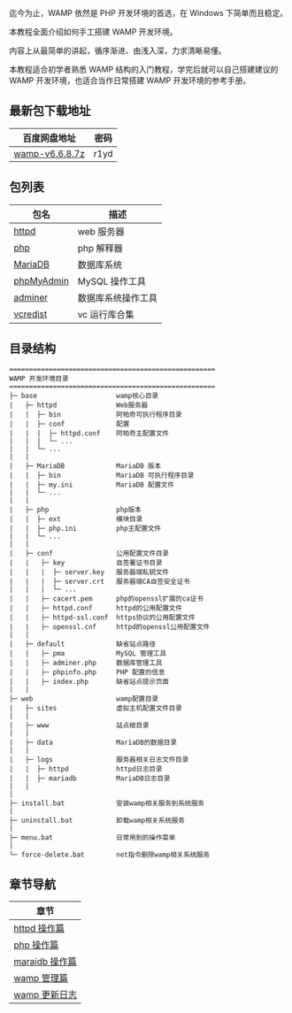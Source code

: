 迄今为止，WAMP 依然是 PHP 开发环境的首选，在 Windows 下简单而且稳定。

本教程全面介绍如何手工搭建 WAMP 开发环境。

内容上从最简单的讲起，循序渐进、由浅入深，力求清晰易懂。

本教程适合初学者熟悉 WAMP 结构的入门教程，学完后就可以自己搭建建议的 WAMP 开发环境，也适合当作日常搭建 WAMP 开发环境的参考手册。

## 最新包下载地址

| 百度网盘地址                                                      | 密码 |
| ----------------------------------------------------------------- | ---- |
| [wamp-v6.6.8.7z](https://pan.baidu.com/s/1Tk0Aa4BVdjc5YkP-FEDTeA) | r1yd |

## 包列表

| 包名                                               | 描述               |
| -------------------------------------------------- | ------------------ |
| [httpd](https://www.apachelounge.com/download/)    | web 服务器         |
| [php](https://windows.php.net/download)            | php 解释器         |
| [MariaDB](https://downloads.mariadb.org/)          | 数据库系统         |
| [phpMyAdmin](https://www.phpmyadmin.net/files/)    | MySQL 操作工具     |
| [adminer](https://www.adminer.org/#download)       | 数据库系统操作工具 |
| [vcredist](https://github.com/abbodi1406/vcredist) | vc 运行库合集      |

## 目录结构

```text
====================================================
WAMP 开发环境目录
====================================================
├─ base                    wamp核心目录
|   ├─ httpd               Web服务器
|   |  ├─ bin              阿帕奇可执行程序目录
|   |  ├─ conf             配置
|   |  |  ├─ httpd.conf    阿帕奇主配置文件
|   |  |  └─ ...
|   |  └─ ...
|   |
|   ├─ MariaDB             MariaDB 版本
|   |  ├─ bin              MariaDB 可执行程序目录
|   |  ├─ my.ini           MariaDB 配置文件
|   |  └─ ...
|   |
|   ├─ php                 php版本
|   |  ├─ ext              模块目录
|   |  ├─ php.ini          php主配置文件
|   |  └─ ...
|   |
|   ├─ conf                公用配置文件目录
|   |   ├─ key             自签署证书目录
|   |   |  ├─ server.key   服务器端私钥文件
|   |   |  ├─ server.crt   服务器端CA自签安全证书
|   |   |  └─ ...
|   |   ├─ cacert.pem      php的openssl扩展的ca证书
|   |   ├─ httpd.conf      httpd的公用配置文件
|   |   ├─ httpd-ssl.conf  https协议的公用配置文件
|   |   ├─ openssl.cnf     httpd的openssl公用配置文件
|   |
|   ├─ default             缺省站点路径
|   |   ├─ pma             MySQL 管理工具
|   |   ├─ adminer.php     数据库管理工具
|   |   ├─ phpinfo.php     PHP 配置的信息
|   |   ├─ index.php       缺省站点提示页面
|   |
├─ web                     wamp配置目录
|   ├─ sites               虚拟主机配置文件目录
|   |
|   ├─ www                 站点根目录
|   |
|   ├─ data                MariaDB的数据目录
|   |
|   ├─ logs                服务器相关日志文件目录
|   |  ├─ httpd            httpd日志目录
|   |  ├─ mariadb          MariaDB日志目录
|   |
|
├─ install.bat             安装wamp相关服务到系统服务
|
├─ uninstall.bat           卸载wamp相关系统服务
|
├─ menu.bat                日常用到的操作菜单
|
└─ force-delete.bat        net指令删除wamp相关系统服务
```

## 章节导航

| 章节                                |
| ----------------------------------- |
| [httpd 操作篇](./docs/httpd.md)     |
| [php 操作篇](./docs/php.md)         |
| [maraidb 操作篇](./docs/mariadb.md) |
| [wamp 管理篇](./docs/manage.md)     |
| [wamp 更新日志](./docs/log.md)      |
